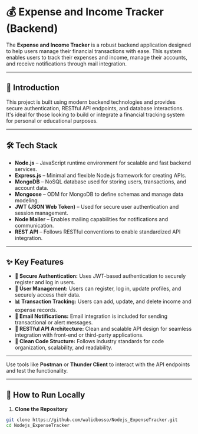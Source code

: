 # 💰 Expense and Income Tracker (Backend)

The **Expense and Income Tracker** is a robust backend application designed to help users manage their financial transactions with ease. This system enables users to track their expenses and income, manage their accounts, and receive notifications through mail integration.

---

## 🚀 Introduction

This project is built using modern backend technologies and provides secure authentication, RESTful API endpoints, and database interactions. It's ideal for those looking to build or integrate a financial tracking system for personal or educational purposes.

---

## 🛠️ Tech Stack

- **Node.js** – JavaScript runtime environment for scalable and fast backend services.  
- **Express.js** – Minimal and flexible Node.js framework for creating APIs.  
- **MongoDB** – NoSQL database used for storing users, transactions, and account data.  
- **Mongoose** – ODM for MongoDB to define schemas and manage data modeling.  
- **JWT (JSON Web Token)** – Used for secure user authentication and session management.  
- **Node Mailer** – Enables mailing capabilities for notifications and communication.  
- **REST API** – Follows RESTful conventions to enable standardized API integration.

---

## ✨ Key Features

- **🔐 Secure Authentication:** Uses JWT-based authentication to securely register and log in users.  
- **👥 User Management:** Users can register, log in, update profiles, and securely access their data.  
- **📊 Transaction Tracking:** Users can add, update, and delete income and expense records.  
- **📨 Email Notifications:** Email integration is included for sending transactional or alert messages.  
- **📡 RESTful API Architecture:** Clean and scalable API design for seamless integration with front-end or third-party applications.  
- **📁 Clean Code Structure:** Follows industry standards for code organization, scalability, and readability.

---

Use tools like **Postman** or **Thunder Client** to interact with the API endpoints and test the functionality.

---

## 🧪 How to Run Locally

1. **Clone the Repository**

```bash
git clone https://github.com/walidbosso/Nodejs_ExpenseTracker.git
cd Nodejs_ExpenseTracker

